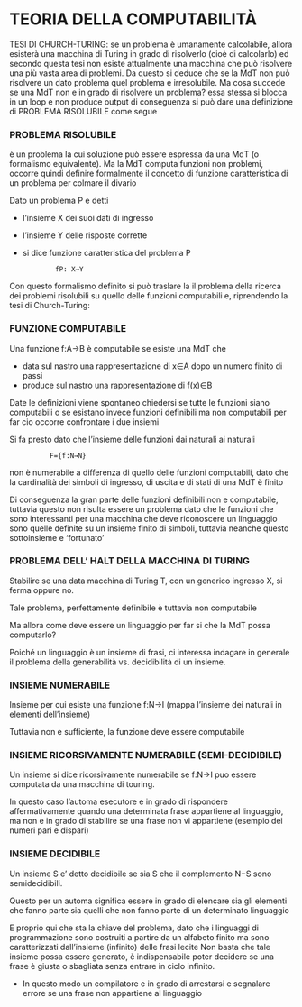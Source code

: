# TEORIA DELLA COMPUTABILITÀ
TESI DI CHURCH-TURING: se un problema è umanamente calcolabile, allora esisterà una macchina di Turing in grado di risolverlo (cioè di calcolarlo) ed secondo questa tesi non esiste attualmente una macchina che può risolvere una più vasta area di problemi.
Da questo si deduce che se la MdT non può risolvere un dato problema quel problema e irresolubile.
Ma cosa succede se una MdT non e in grado di risolvere un problema? essa stessa si blocca in un loop e non produce output di conseguenza si può dare una definizione di PROBLEMA RISOLUBILE come segue

### PROBLEMA RISOLUBILE
è un problema la cui soluzione può essere espressa da una MdT (o formalismo equivalente).
Ma la MdT computa funzioni non problemi, occorre quindi definire formalmente il concetto di funzione caratteristica di un problema per colmare il divario

Dato un problema P e detti

- l’insieme X dei suoi dati di ingresso
- l’insieme Y delle risposte corrette
- si dice funzione caratteristica del problema P

              fP: X→Y
Con questo formalismo definito si può traslare la il problema della ricerca dei problemi risolubili su quello delle funzioni computabili e, riprendendo la tesi di Church-Turing:

### FUNZIONE COMPUTABILE
Una funzione f:A→B è computabile se esiste una MdT che

- data sul nastro una rappresentazione di x∈A dopo un numero finito di passi
- produce sul nastro una rappresentazione di f(x)∈B
  
Date le definizioni viene spontaneo chiedersi se tutte le funzioni siano computabili o se esistano invece funzioni definibili ma non computabili per far cio occorre confrontare i due insiemi

Si fa presto dato che l’insieme delle funzioni dai naturali ai naturali

              F={f:N→N}

non è numerabile a differenza di quello delle funzioni computabili, dato che la cardinalità dei simboli di ingresso, di uscita e di stati di una MdT è finito

Di conseguenza la gran parte delle funzioni definibili non e computabile, tuttavia questo non risulta essere un problema dato che le funzioni che sono interessanti per una macchina che deve riconoscere un linguaggio sono quelle definite su un insieme finito di simboli, tuttavia neanche questo sottoinsieme e ‘fortunato’

### PROBLEMA DELL’ HALT DELLA MACCHINA DI TURING
Stabilire se una data macchina di Turing T, con un generico ingresso X, si ferma oppure no.

Tale problema, perfettamente definibile è tuttavia non computabile

Ma allora come deve essere un linguaggio per far si che la MdT possa computarlo?

Poiché un linguaggio è un insieme di frasi, ci interessa indagare in generale il problema della generabilità vs. decidibilità di un insieme.

### INSIEME NUMERABILE
Insieme per cui esiste una funzione f:N→I (mappa l’insieme dei naturali in elementi dell’insieme)

Tuttavia non e sufficiente, la funzione deve essere computabile

### INSIEME RICORSIVAMENTE NUMERABILE (SEMI-DECIDIBILE)
Un insieme si dice ricorsivamente numerabile se f:N→I puo essere computata da una macchina di touring.

In questo caso l’automa esecutore e in grado di rispondere affermativamente quando una determinata frase appartiene al linguaggio, ma non e in grado di stabilire se una frase non vi appartiene (esempio dei numeri pari e dispari)

### INSIEME DECIDIBILE
Un insieme S e’ detto decidibile se sia S che il complemento N−S sono semidecidibili.

Questo per un automa significa essere in grado di elencare sia gli elementi che fanno parte sia quelli che non fanno parte di un determinato linguaggio

E proprio qui che sta la chiave del problema, dato che i linguaggi di programmazione sono costruiti a partire da un alfabeto finito ma sono caratterizzati dall’insieme (infinito) delle frasi lecite Non basta che tale insieme possa essere generato, è indispensabile poter decidere se una frase è giusta o sbagliata senza entrare in ciclo infinito.

- In questo modo un compilatore e in grado di arrestarsi e segnalare errore se una frase non appartiene al linguaggio
